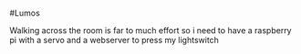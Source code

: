 #Lumos

Walking across the room is far to much effort so i need to have a raspberry pi with a servo and a webserver to press my lightswitch